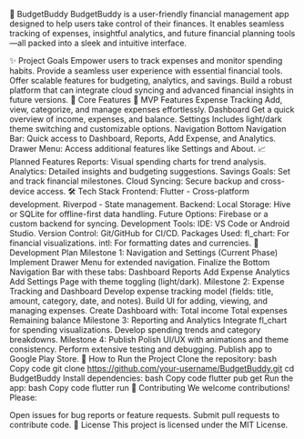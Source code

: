 
🤑 BudgetBuddy
BudgetBuddy is a user-friendly financial management app designed to help users take control of their finances. It enables seamless tracking of expenses, insightful analytics, and future financial planning tools—all packed into a sleek and intuitive interface.

✨ Project Goals
Empower users to track expenses and monitor spending habits.
Provide a seamless user experience with essential financial tools.
Offer scalable features for budgeting, analytics, and savings.
Build a robust platform that can integrate cloud syncing and advanced financial insights in future versions.
🔑 Core Features
🚀 MVP Features
Expense Tracking
Add, view, categorize, and manage expenses effortlessly.
Dashboard
Get a quick overview of income, expenses, and balance.
Settings
Includes light/dark theme switching and customizable options.
Navigation
Bottom Navigation Bar: Quick access to Dashboard, Reports, Add Expense, and Analytics.
Drawer Menu: Access additional features like Settings and About.
📈 Planned Features
Reports: Visual spending charts for trend analysis.
Analytics: Detailed insights and budgeting suggestions.
Savings Goals: Set and track financial milestones.
Cloud Syncing: Secure backup and cross-device access.
🛠 Tech Stack
Frontend:
Flutter - Cross-platform development.
Riverpod - State management.
Backend:
Local Storage: Hive or SQLite for offline-first data handling.
Future Options: Firebase or a custom backend for syncing.
Development Tools:
IDE: VS Code or Android Studio.
Version Control: Git/GitHub for CI/CD.
Packages Used:
fl_chart: For financial visualizations.
intl: For formatting dates and currencies.
📅 Development Plan
Milestone 1: Navigation and Settings (Current Phase)
Implement Drawer Menu for extended navigation.
Finalize the Bottom Navigation Bar with these tabs:
Dashboard
Reports
Add Expense
Analytics
Add Settings Page with theme toggling (light/dark).
Milestone 2: Expense Tracking and Dashboard
Develop expense tracking model (fields: title, amount, category, date, and notes).
Build UI for adding, viewing, and managing expenses.
Create Dashboard with:
Total income
Total expenses
Remaining balance
Milestone 3: Reporting and Analytics
Integrate fl_chart for spending visualizations.
Develop spending trends and category breakdowns.
Milestone 4: Publish
Polish UI/UX with animations and theme consistency.
Perform extensive testing and debugging.
Publish app to Google Play Store.
📖 How to Run the Project
Clone the repository:
bash
Copy code
git clone https://github.com/your-username/BudgetBuddy.git
cd BudgetBuddy
Install dependencies:
bash
Copy code
flutter pub get
Run the app:
bash
Copy code
flutter run
🤝 Contributing
We welcome contributions! Please:

Open issues for bug reports or feature requests.
Submit pull requests to contribute code.
📜 License
This project is licensed under the MIT License.

